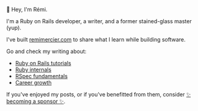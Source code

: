 👋 Hey, I'm Rémi.

I'm a Ruby on Rails developer, a writer, and a former stained-glass master (yup).

I've built [remimercier.com](https://remimercier.com/) to share what I learn while building software.

Go and check my writing about: 
- [Ruby on Rails tutorials](https://remimercier.com/series/rails)
- [Ruby internals](https://remimercier.com/series/ruby)
- [RSpec fundamentals](https://remimercier.com/series/rspec)
- [Career growth](https://remimercier.com/series/career)

If you've enjoyed my posts, or if you've benefitted from them, consider [✨ becoming a sponsor ✨](https://github.com/sponsors/merciremi).
